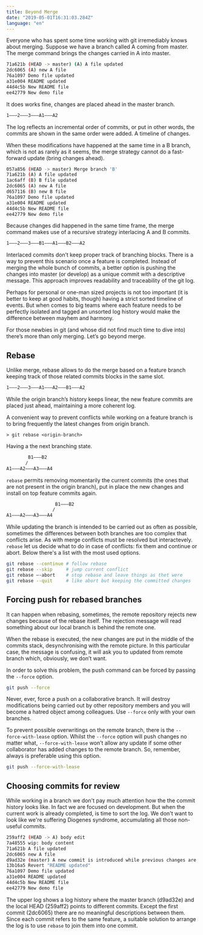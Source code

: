 ```yaml
---
title: Beyond Merge
date: "2019-05-01T16:31:03.284Z"
language: "en"
---
```


Everyone who has spent some time working with git irremediably knows about 
merging. Suppose we have a branch called A coming from master. The merge 
command brings the changes carried in A into master.

```bash
71a621b (HEAD -> master) (A) A file updated
2dc6065 (A) new A file
76a1097 Demo file updated
a31e004 README updated
44d4c5b New README file
ee42779 New demo file
```

It does works fine, changes are placed ahead in the master branch.

```bash
1———2———3———A1———A2
```

The log reflects an incremental order of commits, or put in other words, 
the commits are shown in the same order were added. A timeline of changes.

When these modifications have happened at the same time in a B branch, which 
is not as rarely as it seems, the merge strategy cannot do a fast-forward 
update (bring changes ahead).

```bash
057a856 (HEAD -> master) Merge branch 'B'
71a621b (A) A file updated
1ac6aff (B) B file updated
2dc6065 (A) new A file
d657116 (B) new B file
76a1097 Demo file updated
a31e004 README updated
44d4c5b New README file
ee42779 New demo file
```

Because changes did happened in the same time frame, the merge command makes 
use of a recursive strategy interlacing A and B commits.

```bash
1———2———3———B1———A1———B2———A2
```

Interlaced commits don’t keep proper track of branching blocks. There is a way 
to prevent this scenario once a feature is completed. Instead of merging the 
whole bunch of commits, a better option is pushing the changes into master (or 
develop) as a unique commit with a descriptive message. This approach improves 
readability and traceability of the git log.

Perhaps for personal or one-man sized projects is not too important (it is better 
to keep at good habits, though) having a strict sorted timeline of events. But 
when comes to big teams where each feature needs to be perfectly isolated and 
tagged an unsorted log history would make the difference between mayhem and 
harmony.

For those newbies in git (and whose did not find much time to dive into) 
there’s more than only merging. Let’s go beyond merge.

## Rebase

Unlike merge, rebase allows to do the merge based on a feature branch keeping 
track of those related commits blocks in the same slot.

```bash
1———2———3———A1———A2———B1———A2
```

While the origin branch’s history 
keeps linear, the new feature commits are placed just ahead, maintaining a 
more coherent log.

A convenient way to prevent conflicts while working on a feature branch is to 
bring frequently the latest changes from origin branch.

```git
> git rebase <origin-branch> 
```

Having a the next branching state.

```bash
        B1———B2
       /
A1———A2———A3———A4
```

`rebase` permits removing momentarily the current commits (the ones that are not 
present in the origin branch), put in place the new changes and install on top 
feature commits again.

```bash
                  B1———B2
                 /
A1———A2———A3———A4
```

While updating the branch is intended to be carried out as often as possible, 
sometimes the differences between both branches are too complex that conflicts 
arise. As with merge conflicts must be resolved but interactevely. `rebase` let 
us decide what to do in case of conflicts: fix them and continue or abort. Below
there's a list with the most used options.

```bash
git rebase --continue # follow rebase
git rebase --skip     # jump current conflict
git rebase —-abort    # stop rebase and leave things as thet were
git rebase --quit     # like abort but keeping the committed changes
```

## Forcing push for rebased branches

It can happen when rebasing, sometimes, the remote repository rejects new 
changes because of the rebase itself. The rejection message will read something 
about our local branch is behind the remote one.

When the rebase is executed, the new changes are put in the middle of the 
commits stack, desynchronising with the remote picture. In this particular 
case, the message is confusing, it will ask you to updated from remote branch 
which, obviously, we don’t want.

In order to solve this problem, the push command can be forced by passing the 
`--force` option.

```bash
git push --force
```

Never, ever, force a push on a collaborative branch. It will destroy 
modifications being carried out by other repository members and you will 
become a hatred object among colleagues. Use `--force` only with your own 
branches.

To prevent possible overwritings on the remote branch, there is the 
`--force-with-lease` option. Whilst the `--force` option will push changes no 
matter what, `--force-with-lease` won’t allow any update if some other 
collaborator has added changes to the remote branch. So, remember, always is 
preferable using this option.

```bash
git push --force-with-lease
```

## Choosing commits for review

While working in a branch we don't pay much attention how the the commit 
history looks like. In fact we are focused on development. But when the current 
work is already completed, is time to sort the log. We don't want to look like
we're suffering Diogenes syndrome, accumulating all those non-useful commits.

```bash
259aff2 (HEAD -> A) body edit
7a48555 wip: body content
71a621b A file updated
2dc6065 new A file
d9ad32e (master) A new commit is introduced while previous changes are in stash
13b16a5 Revert "README updated"
76a1097 Demo file updated
a31e004 README updated
44d4c5b New README file
ee42779 New demo file
```

The upper log shows a log history where the master branch (d9ad32e) and the 
local HEAD (259aff2) points to different commits. Except the first commit 
(2dc6065) there are no meaningful descriptions between them. Since each commit 
refers to the same feature, a suitable solution to arrange the log is to use 
`rebase` to join them into one commit. 
